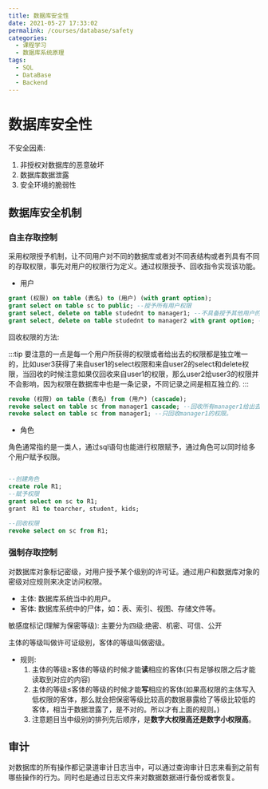 ```yaml
---
title: 数据库安全性
date: 2021-05-27 17:33:02
permalink: /courses/database/safety
categories:
  - 课程学习
  - 数据库系统原理
tags: 
  - SQL
  - DataBase
  - Backend
---
```


# 数据库安全性

不安全因素:

1. 非授权对数据库的恶意破坏
2. 数据库数据泄露
3. 安全环境的脆弱性

## 数据库安全机制

### 自主存取控制

采用权限授予机制，让不同用户对不同的数据库或者对不同表结构或者列具有不同的存取权限，事先对用户的权限行为定义。通过权限授予、回收指令实现该功能。

- 用户

```sql
grant (权限) on table (表名) to (用户) (with grant option);
grant select on table sc to public; --授予所有用户权限
grant select, delete on table studednt to manager1; --不具备授予其他用户的权限
grant select, delete on table studednt to manager2 with grant option; --具有授予其他用户的权限
```

回收权限的方法:


:::tip
要注意的一点是每一个用户所获得的权限或者给出去的权限都是独立唯一的，比如user3获得了来自user1的select权限和来自user2的select和delete权限，当回收的时候注意如果仅回收来自user1的权限，那么user2给user3的权限并不会影响，因为权限在数据库中也是一条记录，不同记录之间是相互独立的.
:::


```sql
revoke (权限) on table (表名) from (用户) (cascade);
revoke select on table sc from manager1 cascade; --回收所有manager1给出去的权限
revoke select on table sc from manager1; --只回收manager1的权限。
```

- 角色

角色通常指的是一类人，通过sql语句也能进行权限赋予，通过角色可以同时给多个用户赋予权限。

```sql

--创建角色
create role R1;
--赋予权限
grant select on sc to R1;
grant　R1 to tearcher, student, kids;

--回收权限
revoke select on sc from R1;
```


### 强制存取控制

对数据库对象标记密级，对用户授予某个级别的许可证。通过用户和数据库对象的密级对应规则来决定访问权限。

- 主体: 数据库系统当中的用户。
- 客体: 数据库系统中的尸体，如：表、索引、视图、存储文件等。

敏感度标记(理解为保密等级):
主要分为四级:绝密、机密、可信、公开

主体的等级叫做许可证级别，客体的等级叫做密级。

- 规则:
    1. 主体的等级$\ge$客体的等级的时候才能**读**相应的客体(只有足够权限之后才能读取到对应的内容)
    2. 主体的等级$\le$客体的等级的时候才能**写**相应的客体(如果高权限的主体写入低权限的客体，那么就会把保密等级比较高的数据暴露给了等级比较低的客体，相当于数据泄露了，是不对的。所以才有上面的规则。)
    3. 注意题目当中级别的排列先后顺序，是**数字大权限高还是数字小权限高**。

## 审计

对数据库的所有操作都记录道审计日志当中，可以通过查询审计日志来看到之前有哪些操作的行为。同时也是通过日志文件来对数据数据进行备份或者恢复。